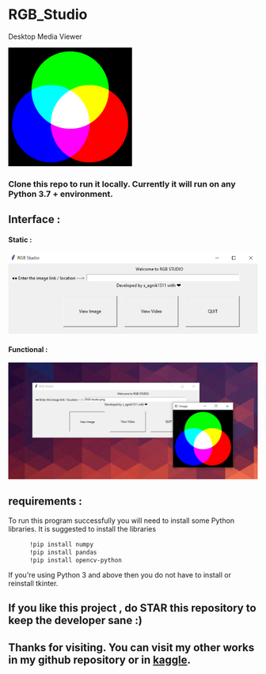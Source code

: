# RGB_Studio
Desktop Media Viewer 

![](https://github.com/sagnik1511/RGB_Studio/blob/main/RGB%20studio.png)

### Clone this repo to run it locally. Currently it will run on any Python 3.7 + environment.

## Interface :

#### Static :

![](https://github.com/sagnik1511/RGB_Studio/blob/main/interface_RGB_studio.png)

#### Functional :

![](https://github.com/sagnik1511/RGB_Studio/blob/main/function_interface.png)

## requirements :
    
  To run this program successfully you will need to install some Python libraries. It is suggested to install the libraries 
          
          !pip install numpy
          !pip install pandas
          !pip install opencv-python
  If you're using Python 3 and above then you do not have to install or reinstall tkinter.
  
  
  ## If you like this project , do STAR this repository to keep the developer sane :)
  
  ## Thanks for visiting. You can visit my other works in my github repository or in [kaggle](kaggle.com/sagnik1511/code).
  
